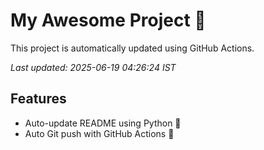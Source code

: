 # My Awesome Project 🚀

This project is automatically updated using GitHub Actions.

_Last updated: 2025-06-19 04:26:24 IST_

## Features
- Auto-update README using Python 🐍
- Auto Git push with GitHub Actions 🤖

